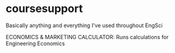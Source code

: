 # coursesupport
Basically anything and everything I've used throughout EngSci

ECONOMICS & MARKETING CALCULATOR: Runs calculations for Engineering Economics
